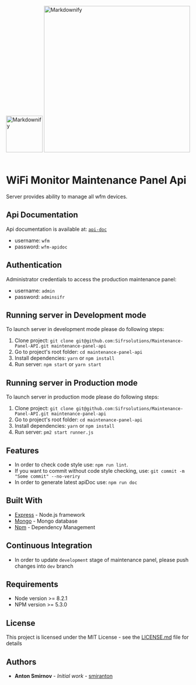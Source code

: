 <a href="https://codemotion.ninja/"><img src="https://api.backendless.com/92328B54-B899-BA32-FF0C-7641B380A300/A31C66CD-3A4F-5A2C-FF6B-EC56487A4800/files/wifi-monitor/wfm_logo.png" alt="Markdownify" width="100"></a>
    <a href="https://codemotion.ninja/"><img src="https://api.backendless.com/92328B54-B899-BA32-FF0C-7641B380A300/A31C66CD-3A4F-5A2C-FF6B-EC56487A4800/files/wifi-monitor/wfm_name.png" alt="Markdownify" width="400"></a>
<br>
<br>

# WiFi Monitor Maintenance Panel Api

Server provides ability to manage all wfm devices.

## Api Documentation

Api documentation is available at: <a href="http://192.241.189.225/api-doc">`api-doc`</a>
* username: `wfm`
* password: `wfm-apidoc`

## Authentication

Administrator credentials to access the production maintenance panel:
* username: `admin`
* password: `adminsifr`

## Running server in Development mode

To launch server in development mode please do following steps:  

1. Clone project: `git clone git@github.com:Sifrsolutions/Maintenance-Panel-API.git maintenance-panel-api`
2. Go to project's root folder: `cd maintenance-panel-api`
3. Install dependencies: `yarn` or `npm install`
4. Run server: `npm start` or `yarn start`

## Running server in Production mode

To launch server in production mode please do following steps:  

1. Clone project: `git clone git@github.com:Sifrsolutions/Maintenance-Panel-API.git maintenance-panel-api`
2. Go to project's root folder: `cd maintenance-panel-api`
3. Install dependencies: `yarn` or `npm install`
4. Run server: `pm2 start runner.js`

## Features

* In order to check code style use: `npm run lint`.  
* If you want to commit without code style checking, use: `git commit -m "Some commit" --no-veriry`  
* In order to generate latest apiDoc use: `npm run doc`  

## Built With

* [Express](https://expressjs.com/) - Node.js framework
* [Mongo](https://www.mongodb.com) - Mongo database
* [Npm](https://www.npmjs.com/) - Dependency Management

## Continuous Integration

* In order to update `development` stage of maintenance panel, please push changes into `dev` branch

## Requirements

* Node version >= 8.2.1  
* NPM version >= 5.3.0

## License

This project is licensed under the MIT License - see the [LICENSE.md](LICENSE.md) file for details

## Authors

* **Anton Smirnov** - *Initial work* - [smiranton](https://github.com/smiranton)
